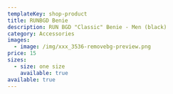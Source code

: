 ```yaml
---
templateKey: shop-product
title: RUNBGD Benie
description: RUN BGD "Classic" Benie - Men (black)
category: Accessories
images:
  - image: /img/xxx_3536-removebg-preview.png
price: 15
sizes:
  - size: one size
    available: true
available: true
---
```

